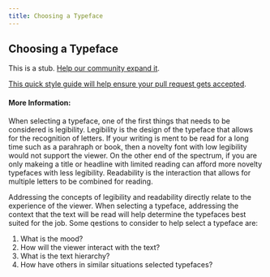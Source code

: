 ```yaml
---
title: Choosing a Typeface
---
```

## Choosing a Typeface

This is a stub. <a href='https://github.com/freecodecamp/guides/tree/master/src/pages/typography/choosing-a-typeface/index.md' target='_blank' rel='nofollow'>Help our community expand it</a>.

<a href='https://github.com/freecodecamp/guides/blob/master/README.md' target='_blank' rel='nofollow'>This quick style guide will help ensure your pull request gets accepted</a>.

<!-- The article goes here, in GitHub-flavored Markdown. Feel free to add YouTube videos, images, and CodePen/JSBin embeds  -->

#### More Information:
<!-- Please add any articles you think might be helpful to read before writing the article -->

When selecting a typeface, one of the first things that needs to be considered is legibility. Legibility is the design of the typeface that allows for the recognition of letters. If your writing is ment to be read for a long time such as a parahraph or book, then a novelty font with low legibility would not support the viewer. On the other end of the spectrum, if you are only makeing a title or headline with limited reading can afford more novelty typefaces with less legibility. Readability is the interaction that allows for multiple letters to be combined for reading.

Addressing the concepts of legibility and readability directly relate to the experience of the viewer. When selecting a typeface, addressing the context that the text will be read will help determine the typefaces best suited for the job. Some qestions to consider to help select a typeface are:

1. What is the mood?
2. How will the viewer interact with the text?
3. What is the text hierarchy?
4. How have others in similar situations selected typefaces?
